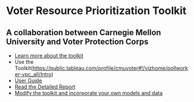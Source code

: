 # Voter Resource Prioritization Toolkit
## A collaboration between Carnegie Mellon University and Voter Protection Corps

- [Learn more about the toolkit](https://dssg.github.io/voter-protection/)
- Use the Toolkit(https://public.tableau.com/profile/cmuvoter#!/vizhome/pollworker-vpc_all/Intro)
- [User Guide](https://drive.google.com/file/d/1vToTOnqyECXdTl16fIj-HmpAEj-Xtd_W/view?usp=sharing)
- [Read the Detailed Report](https://drive.google.com/file/d/1sGcc-H3hFwUpXXK-0a5YREwblf0m6DjQ/view?usp=sharing)
- [Modify the toolkit and incorporate your own models and data](data/readme.md)

